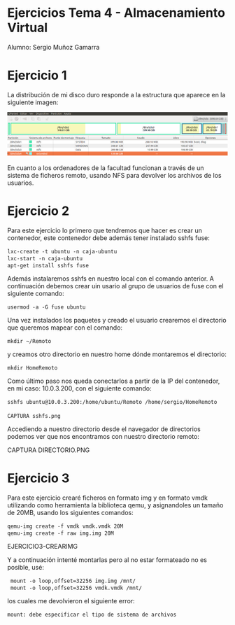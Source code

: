 # Ejercicios Tema 4 - Almacenamiento Virtual

Alumno: Sergio Muñoz Gamarra

# Ejercicio 1

La distribución de mi disco duro responde a la estructura que aparece en la siguiente imagen:

![Ejercicio1a](https://github.com/SergioMGamarra/IV---13-14/blob/master/imgTema4/ej1-a.png?raw=true)


En cuanto a los ordenadores de la facultad funcionan a través de un sistema de ficheros remoto, usando NFS para devolver los archivos de los usuarios.

# Ejercicio 2

Para este ejercicio lo primero que tendremos que hacer es crear un contenedor, este contenedor debe además tener instalado sshfs fuse:

    lxc-create -t ubuntu -n caja-ubuntu
    lxc-start -n caja-ubuntu
    apt-get install sshfs fuse
    
Además instalaremos sshfs en nuestro local con el comando anterior.
A continuación debemos crear uin usario al grupo de usuarios de fuse con el siguiente comando:
    
    usermod -a -G fuse ubuntu


Una vez instalados los paquetes y creado el usuario crearemos el directorio que queremos mapear con el comando:

    mkdir ~/Remoto


y creamos otro directorio en nuestro home dónde montaremos el directorio:

    mkdir HomeRemoto
    

Como último paso nos queda conectarlos a partir de la IP del contenedor, en mi caso: 10.0.3.200, con el siguiente comando:

    sshfs ubuntu@10.0.3.200:/home/ubuntu/Remoto /home/sergio/HomeRemoto
    
    CAPTURA sshfs.png
    
Accediendo a nuestro directorio desde el navegador de directorios podemos ver que nos encontramos con nuestro directorio remoto:

CAPTURA DIRECTORIO.PNG



# Ejercicio 3

Para este ejercicio crearé ficheros en formato img y en formato vmdk utilizando como herramienta la biblioteca qemu, y asignandoles un tamaño de 20MB, usando los siguientes comandos:

    
    qemu-img create -f vmdk vmdk.vmdk 20M
    qemu-img create -f raw img.img 20M
    
EJERCICIO3-CREARIMG

Y a continuación intenté montarlas pero al no estar formateado no es posible, usé:

     mount -o loop,offset=32256 img.img /mnt/
     mount -o loop,offset=32256 vmdk.vmdk /mnt/
    
los cuales me devolvieron el siguiente error:

    mount: debe especificar el tipo de sistema de archivos

    
    
